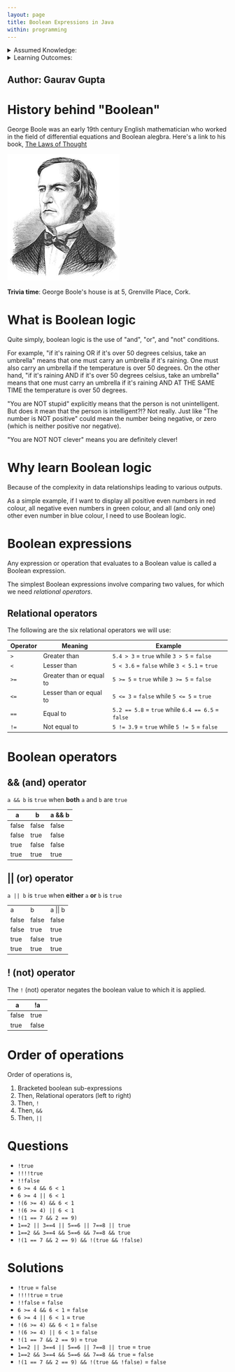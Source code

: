 ```yaml
---
layout: page
title: Boolean Expressions in Java
within: programming
---
```


<details class="prereq" markdown="1"><summary>Assumed Knowledge:</summary>

  * [Primitive Operations](./primitive_operations)
  * [Variables](./variables.html)

</details>

<details class="outcomes" markdown="1"><summary>Learning Outcomes:</summary>

  * Understand basic boolean operators: AND, OR, NOT
  * Determine outcome of boolean expressions.
  * Simplify boolean expressions.
  
</details>

## Author: Gaurav Gupta

# History behind "Boolean"

George Boole was an early 19th century English mathematician who worked in the field of differential equations and Boolean alegbra. Here's a link to his book, [The Laws of Thought](https://www.gutenberg.org/files/15114/15114-pdf.pdf) 

![](./assets/images/georgeBoole.jpg)

**Trivia time**: George Boole's house is at 5, Grenville Place, Cork.

# What is Boolean logic

Quite simply, boolean logic is the use of "and", "or", and "not" conditions. 

For example, "if it's raining OR if it's over 50 degrees celsius, take an umbrella" means that one must carry an umbrella if it's raining. One must also carry an umbrella if the temperature is over 50 degrees. On the other hand, "if it's raining AND if it's over 50 degrees celsius, take an umbrella" means that one must carry an umbrella if it's raining AND AT THE SAME TIME the temperature is over 50 degrees. 

"You are NOT stupid" explicitly means that the person is not unintelligent. But does it mean that the person is intelligent?!? Not really. Just like "The number is NOT positive" could mean the number being negative, or zero (which is neither positive nor negative).

"You are NOT NOT clever" means you are definitely clever!

# Why learn Boolean logic

Because of the complexity in data relationships leading to various outputs.

As a simple example, if I want to display all positive even numbers in red colour, all negative even numbers in green colour, and all (and only one) other even number in blue colour, I need to use Boolean logic.

# Boolean expressions

Any expression or operation that evaluates to a Boolean value is called a Boolean expression.

The simplest Boolean expressions involve comparing two values, for which we need *relational operators*.

## Relational operators

The following are the six relational operators we will use:

| Operator | Meaning | Example |
|---|---|------|
|`>`|Greater than|`5.4 > 3` = `true` while `3 > 5` = `false`|
|`<`|Lesser than|`5 < 3.6` = `false` while `3 < 5.1` = `true`|
|`>=`|Greater than or equal to|`5 >= 5` = `true` while `3 >= 5` = `false`|
|`<=`|Lesser than or equal to|`5 <= 3` = `false` while `5 <= 5` = `true`|
|`==`|Equal to|`5.2 == 5.8` = `true` while `6.4 == 6.5` = `false`|
|`!=`|Not equal to|`5 != 3.9` = `true` while `5 != 5` = `false`|

# Boolean operators

## && (and) operator
`a && b` is `true` when **both** `a` and `b` are `true`

| a | b | a && b |
|---|---|------|
|false|false|false|
|false|true|false|
|true|false|false|
|true|true|true|


## || (or) operator
`a || b` is `true` when **either** `a` **or** `b` is `true`

<table>
    <tr>
        <td>a</td>
        <td>b</td>
        <td>a || b</td>
    </tr>
    <tr>
        <td>false</td>
        <td>false</td>
        <td>false</td>
    </tr>
    <tr>
        <td>false</td>
        <td>true</td>
        <td>true</td>
    </tr>
    <tr>
        <td>true</td>
        <td>false</td>
        <td>true</td>
    </tr>
    <tr>
        <td>true</td>
        <td>true</td>
        <td>true</td>
    </tr>
</table>

## ! (not) operator

The `!` (not) operator negates the boolean value to which it is applied.

| a | !a |
|---|---|
|false|true|
|true|false|

# Order of operations

Order of operations is,

1. Bracketed boolean sub-expressions
2. Then, Relational operators (left to right)
3. Then, `!`
3. Then, `&&`
4. Then, `||`

# Questions

- `!true`
- `!!!!true`
- `!!false`
- `6 >= 4 && 6 < 1`
- `6 >= 4 || 6 < 1`
- `!(6 >= 4) && 6 < 1`
- `!(6 >= 4) || 6 < 1`
- `!(1 == 7 && 2 == 9)`
- `1==2 || 3==4 || 5==6 || 7==8 || true`
- `1==2 && 3==4 && 5==6 && 7==8 && true`
- `!(1 == 7 && 2 == 9) && !(true && !false)`


# Solutions

- `!true` = `false`
- `!!!!true` = `true`
- `!!false` = `false`
- `6 >= 4 && 6 < 1` = `false`
- `6 >= 4 || 6 < 1` = `true`
- `!(6 >= 4) && 6 < 1` = `false`
- `!(6 >= 4) || 6 < 1` = `false`
- `!(1 == 7 && 2 == 9)` = `true`
- `1==2 || 3==4 || 5==6 || 7==8 || true` = `true`
- `1==2 && 3==4 && 5==6 && 7==8 && true` = `false`
- `!(1 == 7 && 2 == 9) && !(true && !false)` = `false`